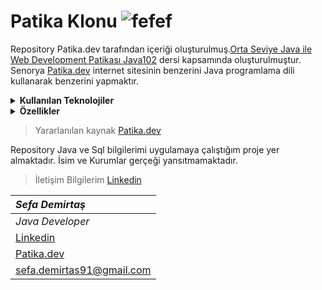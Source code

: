 # Patika Klonu ![fefef](https://user-images.githubusercontent.com/39422788/225332027-81e1eee3-601f-42ae-b6b4-349118f754e3.png) 


Repository Patika.dev tarafından içeriği oluşturulmuş.[Orta Seviye Java ile Web Development Patikası Java102](https://app.patika.dev/paths/orta-seviye-java-ile-web-development-patikasi) dersi kapsamında oluşturulmuştur. Senorya [Patika.dev](https://www.patika.dev/) internet sitesinin benzerini Java programlama dili kullanarak benzerini yapmaktır. 
<details><summary><b>Kullanılan Teknolojiler</b></summary>
   <p>
  <ul>
     <li>Java</li>
  <li>Java JDBS</li>
  <li>Java Swing</li>
  <li>SQL</li>
  <li>PostgreSQL</li>
  </ul> 
</p>
</details>

<details><summary><b>Özellikler</b></summary>

<p>
 <ul>
  <li>Operatör</li>
   <p>
   <br> - Sisteme Kullanıcı ekleme yetkisi vardır.
   <br> - Sistem üzerinden arama yaparak kullanıcılara ulaşabilir.
   <br>- Eğitmenlere ders atayabilir , silebilir ve düzenleyebilir.   
   <br>- Patika oluşturabilir ve patikaların derslerini belirleyebilir
  </p>
  <li> Eğitmen</li>
   <p>
   <br> - Operator tarafından atanan dersin içeriğini oluşrabilir , silebilir ve güncelleyebilir.
   <br>- Derslerle ilgili başlıklarına göre ders oluşturabilir.  
  </p>
  <li> Öğrenci</li>
   <p>
   <br> - Kayıt olabilir.
   <br> - İstediği Patikaya katılabilir ve ders takibi yapabilir.
   <br> - Ders ekranı ile istediği ders ile alakalı buton tanımlanan linkle dersi patika.dev üzerinden takip edebilir.    <br> - İçeriklerle alakalı soruları çözebilir.
   <br> - Dersle ilgili yorumları görebilir ve yorum ekleyebilir.
     
  </p>

   </ul>
</p>
</details>


> Yararlanılan kaynak [Patika.dev]([https://www.youtube.com/@KodlamaVakti](https://app.patika.dev/courses/java-102/patikaklon-8))


Repository Java ve Sql bilgilerimi uygulamaya çalıştığım proje yer almaktadır. İsim ve Kurumlar gerçeği yansıtmamaktadır.

> İletişim Bilgilerim
[Linkedin](https://www.linkedin.com/in/sefa-demirta%C5%9F-86b473230?lipi=urn%3Ali%3Apage%3Ad_flagship3_profile_view_base_contact_details%3BfSkpaHNJQUyUX%2FAggFutbQ%3D%3D)

|***Sefa Demirtaş***|
|:-------------|
|*Java Developer*|
|[Linkedin](linkedin.com/in/sefa-demirtaş-86b473230)|
|[Patika.dev](https://app.patika.dev/sefad)|
|sefa.demirtas91@gmail.com|

